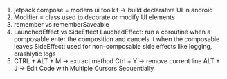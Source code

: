 1. jetpack compose = modern ui toolkit -> build declarative UI in android
2. Modifier = class used to decorate or modify UI elements
3. remember vs rememberSaveable
4. LaunchedEffect vs SideEffect
LauchedEffect: run a coroutine when a composable enter the composition and cancels it when the composable leaves
SideEffect: used for non-composable side effects like logging, crashlytic logs
5. CTRL + ALT + M -> extract method
Ctrl + Y -> remove current line
ALT + J -> Edit Code with Multiple Cursors Sequentially